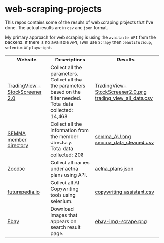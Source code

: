# web-scraping-projects

This repos contains some of the results of web scraping projects that I've done.
The actual results are in `csv` and `json` format.

My primary approach for web scraping is using the `available API` from the backend.
If there is no available API, I will use `Scrapy` then `beautifulSoup`, `selenium` or `playwright`.

<table>
    <tr>
        <th>Website</th>
        <th>Descriptions</th>
        <th>Results</th>
    </tr>
    <tr>
        <td>
            <a href="https://www.tradingview.com/stock-screener/">
                TradingView - StockScreener 2.0
            </a>
        </td>
        <td>
            Collect all the parameters.<br>
            Collect all the the parameters based on the filter needed.<br>
            Total data collected: 14,468
        </td>
        <td>
            <a href="./results/tradingView_stockScreener2.0.png">TradingView-StockScreener2.0.png</a><br>
            <a href="./resultstrading_view_all_data.csv">trading_view_all_data.csv</a>
        </td>
    </tr>
    <tr>
        <td>
            <a href="https://semma.com.au/member-directory/">SEMMA member directory</a>
        </td>
        <td>
            Collect all the information from the member directory.<br>
            Total data collected: 208
        </td>
        <td>
            <a href="./results/semma_AU.png">semma_AU.png</a><br>
            <a href="./results/semma_data_cleaned.csv">semma_data_cleaned.csv</a>
        </td>
    </tr>
    <tr>
        <td>
            <a href="https://www.zocdoc.com/">Zocdoc</a>
        </td>
        <td>
            Collect all names under aetna plans using API.
        </td>
        <td>
             <a href="./results/aetna_plans.json">aetna_plans.json</a>
        </td>
    </tr>
    <tr>
        <td>
            <a href="https://www.futurepedia.io/">futurepedia.io</a>
        </td>
        <td>
            Collect all AI Copywriting tools using selenium.
        </td>
        <td>
             <a href="./results/copywriting_assistant.csv">copywriting_assistant.csv</a>
        </td>
    </tr>
        <tr>
        <td>
            <a href="https://www.ebay.com">Ebay</a>
        </td>
        <td>
            Download images that appears on search result page.
        </td>
        <td>
             <a href="./results/ebay-img-scrape.png">ebay-img-scrape.png</a>
        </td>
    </tr>
</table>
